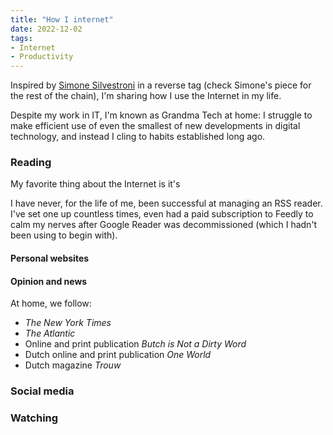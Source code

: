 ```yaml
---
title: "How I internet"
date: 2022-12-02
tags:
- Internet
- Productivity
---
```

Inspired by [Simone Silvestroni](https://simonesilvestroni.com/blog/how-i-use-internet/) in a reverse tag (check Simone's piece for the rest of the chain), I'm sharing how I use the Internet in my life.

Despite my work in IT, I'm known as Grandma Tech at home: I struggle to make efficient use of even the smallest of new developments in digital technology, and instead I cling to habits established long ago.

### Reading
My favorite thing about the Internet is it's 




I have never, for the life of me, been successful at managing an RSS reader. I've set one up countless times, even had a paid subscription to Feedly to calm my nerves after Google Reader was decommissioned (which I hadn't been using to begin with).

#### Personal websites


#### Opinion and news
At home, we follow:

- *The New York Times*
- *The Atlantic* 
- Online and print publication *Butch is Not a Dirty Word*
- Dutch online and print publication *One World*
- Dutch magazine *Trouw* 


### Social media

### Watching